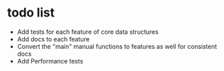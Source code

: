 # todo list

- Add tests for each feature of core data structures
- Add docs to each feature
- Convert the "main" manual functions to features as well for consistent docs
- Add Performance tests
